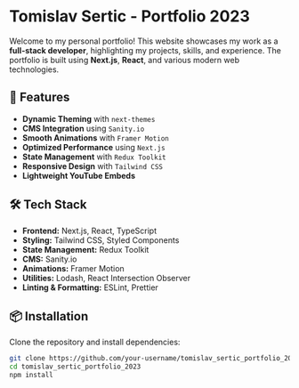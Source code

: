 # Tomislav Sertic - Portfolio 2023

Welcome to my personal portfolio! This website showcases my work as a **full-stack developer**, highlighting my projects, skills, and experience. The portfolio is built using **Next.js**, **React**, and various modern web technologies.

## 🚀 Features

- **Dynamic Theming** with `next-themes`
- **CMS Integration** using `Sanity.io`
- **Smooth Animations** with `Framer Motion`
- **Optimized Performance** using `Next.js`
- **State Management** with `Redux Toolkit`
- **Responsive Design** with `Tailwind CSS`
- **Lightweight YouTube Embeds**

## 🛠️ Tech Stack

- **Frontend:** Next.js, React, TypeScript
- **Styling:** Tailwind CSS, Styled Components
- **State Management:** Redux Toolkit
- **CMS:** Sanity.io
- **Animations:** Framer Motion
- **Utilities:** Lodash, React Intersection Observer
- **Linting & Formatting:** ESLint, Prettier

## 📦 Installation

Clone the repository and install dependencies:

```sh
git clone https://github.com/your-username/tomislav_sertic_portfolio_2023.git
cd tomislav_sertic_portfolio_2023
npm install
```

